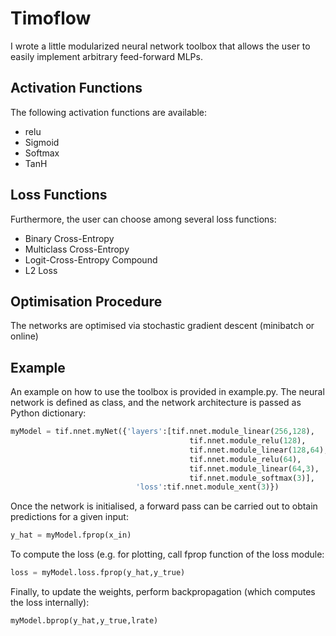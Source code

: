 # Timoflow
I wrote a little modularized neural network toolbox that allows the user to easily implement arbitrary feed-forward MLPs.

## Activation Functions 
The following activation functions are available: 
- relu 
- Sigmoid 
- Softmax 
- TanH

## Loss Functions 
Furthermore, the user can choose among several loss functions:

- Binary Cross-Entropy
- Multiclass Cross-Entropy
- Logit-Cross-Entropy Compound
- L2 Loss


## Optimisation Procedure
The networks are optimised via stochastic gradient descent (minibatch or online)

## Example
An example on how to use the toolbox is provided in example.py.
The neural network is defined as class, and the network architecture is passed as Python dictionary:
```Python
myModel = tif.nnet.myNet({'layers':[tif.nnet.module_linear(256,128),
                                        tif.nnet.module_relu(128),
                                        tif.nnet.module_linear(128,64),
                                        tif.nnet.module_relu(64),
                                        tif.nnet.module_linear(64,3),
                                        tif.nnet.module_softmax(3)],
                            'loss':tif.nnet.module_xent(3)})
```

Once the network is initialised, a forward pass can be carried out to obtain predictions for a given input:
```Python
y_hat = myModel.fprop(x_in)                
```
To compute the loss (e.g. for plotting, call fprop function of the loss module:
```Python
loss = myModel.loss.fprop(y_hat,y_true)
``` 
Finally, to update the weights, perform backpropagation (which computes the loss internally):
```Python
myModel.bprop(y_hat,y_true,lrate)
``` 


<!--
## timoflow/nnet.py
My neural network module
### class myNet
My neural networks are defined as class with "layers" and "loss" variables.
#### layers
This is a list containing layer instances. The actual neural network
#### loss
an instance of a loss function.
#### fprop
function to perform forward propagation of an input through the entire network
#### brop
My bprop function is a compound of backpropagation and weight update. The error is propagated backwards and the weights of each layer are adapted accordingly, online.  

### layer_modules
Here I defined the different modules. The most common nonlinearities were implemented
Each module has the following functions:
#### fprop
propagates the input of a module forward. Basically just feeding it through the function.
#### bprop
backpropagation of error dY
#### param_W_grad, param_b_grad
Only for linear activation function. Contains the derivative after the parameters, necessary for parameter update.

### loss_modules
I implemented cross entropy loss for softmax and sigmoid activation functions, a compound module of softmax+crossentropy and a simple squared euclidean loss.

## timoflow/monitor.py
Here, I defined a little helper function which prints the structure of a defined network (activation function + dimensionalities) on stdout. Just a sanity check :)

## timoflow/io.py
I wrote little helper functions to save and load a model, and to save the log-files of a training session.

## timoflow/eval.py
Helper function to evaluate the performance of a model and a wrapper to compute a confusion matrix (uses external funct.)

## timoflow/plot.py
Some functions to plot error curves and confusion matrices-->
